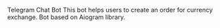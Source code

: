 Telegram Chat Bot
This bot helps users to create an order for currency exchange.
Bot based on Aiogram library.
